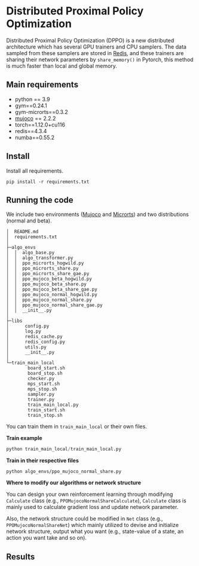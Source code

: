 # Distributed Proximal Policy Optimization

Distributed Proximal Policy Optimization (DPPO) is a new  distributed architecture which has several GPU trainers and CPU samplers. The data sampled from these samplers are stored in [Redis](https://redis.io/), and these trainers are sharing their network parameters by `share_memory()` in Pytorch, this method is much faster than local and global memory.

## Main requirements

- python == 3.9
- gym==0.24.1
- gym-microrts==0.3.2
- [mujoco](https://github.com/openai/mujoco-py) == 2.2.2
- torch==1.12.0+cu116
- redis==4.3.4
- numba==0.55.2

## Install

Install all requirements.

`pip install -r requirements.txt`

## Running the code

We include two environments ([Mujoco](https://mujoco.org/) and [Microrts](https://github.com/Farama-Foundation/MicroRTS)) and two distributions (normal and beta).

```
│  README.md
│  requirements.txt
│  
├─algo_envs
│  │  algo_base.py
│  │  algo_transformer.py
│  │  ppo_microrts_hogwild.py
│  │  ppo_microrts_share.py
│  │  ppo_microrts_share_gae.py
│  │  ppo_mujoco_beta_hogwild.py
│  │  ppo_mujoco_beta_share.py
│  │  ppo_mujoco_beta_share_gae.py
│  │  ppo_mujoco_normal_hogwild.py
│  │  ppo_mujoco_normal_share.py
│  │  ppo_mujoco_normal_share_gae.py
│  │  __init__.py
│          
├─libs  
│      config.py
│      log.py
│      redis_cache.py
│      redis_config.py
│      utils.py
│      __init__.py
│               
└─train_main_local
        board_start.sh
        board_stop.sh
        checker.py
        mps_start.sh
        mps_stop.sh
        sampler.py
        trainer.py
        train_main_local.py
        train_start.sh
        train_stop.sh
```

You can train them in `train_main_local` or their own files.

**Train example**

```python
python train_main_local/train_main_local.py
```

**Train in their respective files** 

```
python algo_envs/ppo_mujoco_normal_share.py
```

**Where to modify our algorithms or network structure**

You can design your own reinforcement learning through  modifying `Calculate` class (e.g., `PPOMujocoNormalShareCalculate`),  `Calculate` class is mainly used to calculate gradient loss and update network parameter.

Also, the network structure could be modified in `Net` class (e.g., `PPOMujocoNormalShareNet`) which mainly utilized to devise and initialize network structure, output what you want (e.g., state-value of a state, an action you want take and so on).

## Results

